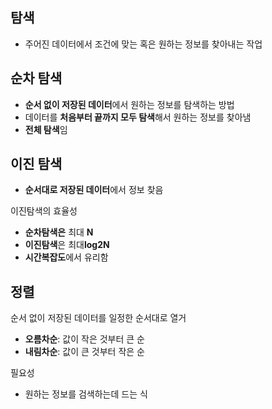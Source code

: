 ## 탐색
- 주어진 데이터에서 조건에 맞는 혹은 원하는 정보를 찾아내는 작업

## 순차 탐색
- **순서 없이 저장된 데이터**에서 원하는 정보를 탐색하는 방법
- 데이터를 **처음부터 끝까지 모두 탐색**해서 원하는 정보를 찾아냄
- **전체 탐색**임

## 이진 탐색
- **순서대로 저장된 데이터**에서 정보 찾음

이진탐색의 효율성
- **순차탐색은** 최대 **N**
- **이진탐색**은 최대**log2N**
- **시간복잡도**에서 유리함

## 정렬
순서 없이 저장된 데이터를 일정한 순서대로 열거
- **오름차순**: 값이 작은 것부터 큰 순
- **내림차순**: 값이 큰 것부터 작은 순

필요성 
- 원하는 정보를 검색하는데 드는 식